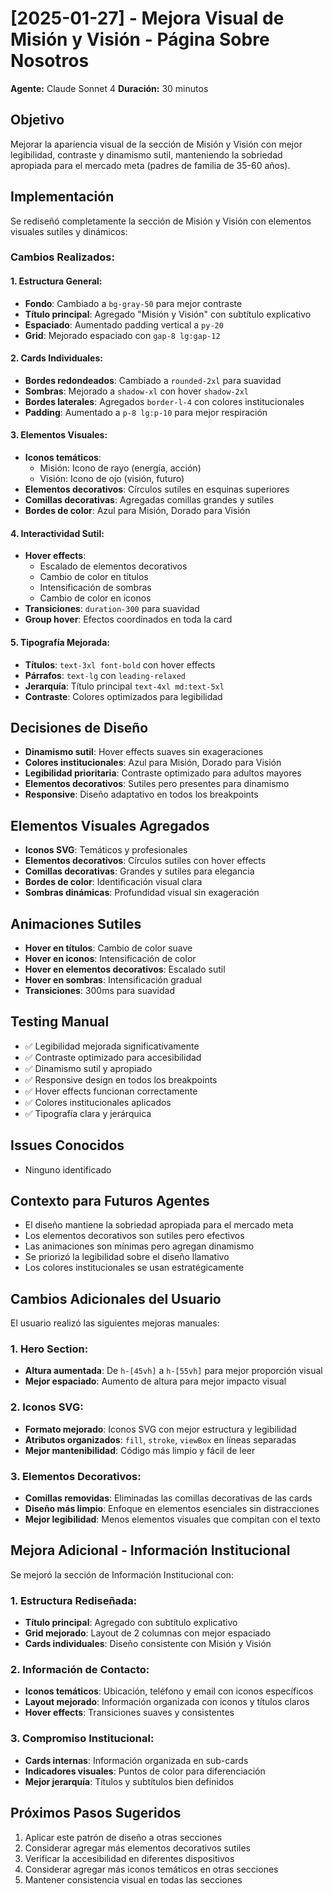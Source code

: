 # [2025-01-27] - Mejora Visual de Misión y Visión - Página Sobre Nosotros
**Agente:** Claude Sonnet 4
**Duración:** 30 minutos

## Objetivo
Mejorar la apariencia visual de la sección de Misión y Visión con mejor legibilidad, contraste y dinamismo sutil, manteniendo la sobriedad apropiada para el mercado meta (padres de familia de 35-60 años).

## Implementación
Se rediseñó completamente la sección de Misión y Visión con elementos visuales sutiles y dinámicos:

### Cambios Realizados:

#### **1. Estructura General:**
- **Fondo**: Cambiado a `bg-gray-50` para mejor contraste
- **Título principal**: Agregado "Misión y Visión" con subtítulo explicativo
- **Espaciado**: Aumentado padding vertical a `py-20`
- **Grid**: Mejorado espaciado con `gap-8 lg:gap-12`

#### **2. Cards Individuales:**
- **Bordes redondeados**: Cambiado a `rounded-2xl` para suavidad
- **Sombras**: Mejorado a `shadow-xl` con hover `shadow-2xl`
- **Bordes laterales**: Agregados `border-l-4` con colores institucionales
- **Padding**: Aumentado a `p-8 lg:p-10` para mejor respiración

#### **3. Elementos Visuales:**
- **Iconos temáticos**: 
  - Misión: Icono de rayo (energía, acción)
  - Visión: Icono de ojo (visión, futuro)
- **Elementos decorativos**: Círculos sutiles en esquinas superiores
- **Comillas decorativas**: Agregadas comillas grandes y sutiles
- **Bordes de color**: Azul para Misión, Dorado para Visión

#### **4. Interactividad Sutil:**
- **Hover effects**: 
  - Escalado de elementos decorativos
  - Cambio de color en títulos
  - Intensificación de sombras
  - Cambio de color en iconos
- **Transiciones**: `duration-300` para suavidad
- **Group hover**: Efectos coordinados en toda la card

#### **5. Tipografía Mejorada:**
- **Títulos**: `text-3xl font-bold` con hover effects
- **Párrafos**: `text-lg` con `leading-relaxed`
- **Jerarquía**: Título principal `text-4xl md:text-5xl`
- **Contraste**: Colores optimizados para legibilidad

## Decisiones de Diseño
- **Dinamismo sutil**: Hover effects suaves sin exageraciones
- **Colores institucionales**: Azul para Misión, Dorado para Visión
- **Legibilidad prioritaria**: Contraste optimizado para adultos mayores
- **Elementos decorativos**: Sutiles pero presentes para dinamismo
- **Responsive**: Diseño adaptativo en todos los breakpoints

## Elementos Visuales Agregados
- **Iconos SVG**: Temáticos y profesionales
- **Elementos decorativos**: Círculos sutiles con hover effects
- **Comillas decorativas**: Grandes y sutiles para elegancia
- **Bordes de color**: Identificación visual clara
- **Sombras dinámicas**: Profundidad visual sin exageración

## Animaciones Sutiles
- **Hover en títulos**: Cambio de color suave
- **Hover en iconos**: Intensificación de color
- **Hover en elementos decorativos**: Escalado sutil
- **Hover en sombras**: Intensificación gradual
- **Transiciones**: 300ms para suavidad

## Testing Manual
- ✅ Legibilidad mejorada significativamente
- ✅ Contraste optimizado para accesibilidad
- ✅ Dinamismo sutil y apropiado
- ✅ Responsive design en todos los breakpoints
- ✅ Hover effects funcionan correctamente
- ✅ Colores institucionales aplicados
- ✅ Tipografía clara y jerárquica

## Issues Conocidos
- Ninguno identificado

## Contexto para Futuros Agentes
- El diseño mantiene la sobriedad apropiada para el mercado meta
- Los elementos decorativos son sutiles pero efectivos
- Las animaciones son mínimas pero agregan dinamismo
- Se priorizó la legibilidad sobre el diseño llamativo
- Los colores institucionales se usan estratégicamente

## Cambios Adicionales del Usuario
El usuario realizó las siguientes mejoras manuales:

### **1. Hero Section:**
- **Altura aumentada**: De `h-[45vh]` a `h-[55vh]` para mejor proporción visual
- **Mejor espaciado**: Aumento de altura para mejor impacto visual

### **2. Iconos SVG:**
- **Formato mejorado**: Iconos SVG con mejor estructura y legibilidad
- **Atributos organizados**: `fill`, `stroke`, `viewBox` en líneas separadas
- **Mejor mantenibilidad**: Código más limpio y fácil de leer

### **3. Elementos Decorativos:**
- **Comillas removidas**: Eliminadas las comillas decorativas de las cards
- **Diseño más limpio**: Enfoque en elementos esenciales sin distracciones
- **Mejor legibilidad**: Menos elementos visuales que compitan con el texto

## Mejora Adicional - Información Institucional
Se mejoró la sección de Información Institucional con:

### **1. Estructura Rediseñada:**
- **Título principal**: Agregado con subtítulo explicativo
- **Grid mejorado**: Layout de 2 columnas con mejor espaciado
- **Cards individuales**: Diseño consistente con Misión y Visión

### **2. Información de Contacto:**
- **Iconos temáticos**: Ubicación, teléfono y email con iconos específicos
- **Layout mejorado**: Información organizada con iconos y títulos claros
- **Hover effects**: Transiciones suaves y consistentes

### **3. Compromiso Institucional:**
- **Cards internas**: Información organizada en sub-cards
- **Indicadores visuales**: Puntos de color para diferenciación
- **Mejor jerarquía**: Títulos y subtítulos bien definidos

## Próximos Pasos Sugeridos
1. Aplicar este patrón de diseño a otras secciones
2. Considerar agregar más elementos decorativos sutiles
3. Verificar la accesibilidad en diferentes dispositivos
4. Considerar agregar más iconos temáticos en otras secciones
5. Mantener consistencia visual en todas las secciones

